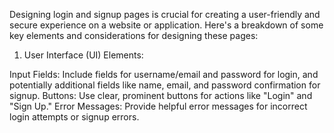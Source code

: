 Designing login and signup pages is crucial for creating a user-friendly and secure experience on a website or application. Here's a breakdown of some key elements and considerations for designing these pages:

1. User Interface (UI) Elements:

Input Fields: Include fields for username/email and password for login, and potentially additional fields like name, email, and password confirmation for signup.
Buttons: Use clear, prominent buttons for actions like "Login" and "Sign Up."
Error Messages: Provide helpful error messages for incorrect login attempts or signup errors.
